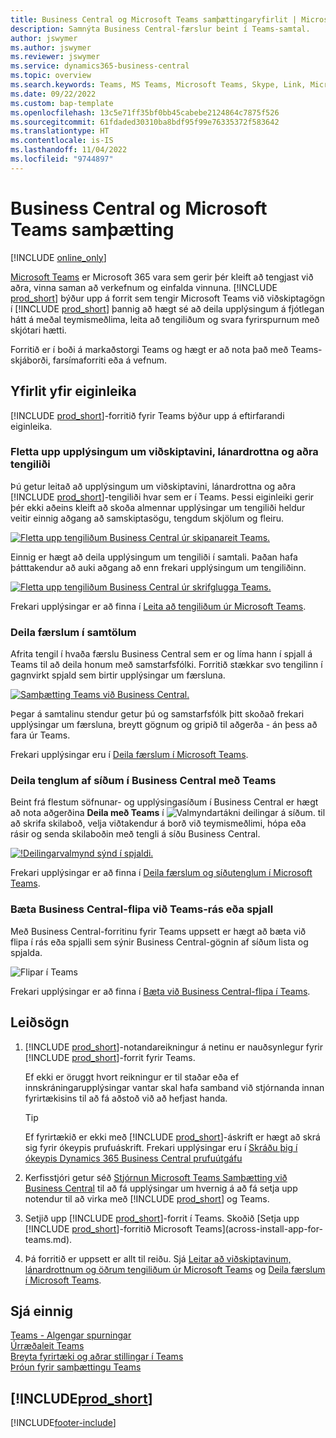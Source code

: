 ```yaml
---
title: Business Central og Microsoft Teams samþættingaryfirlit | Microsoft Docs
description: Samnýta Business Central-færslur beint í Teams-samtal.
author: jswymer
ms.author: jswymer
ms.reviewer: jswymer
ms.service: dynamics365-business-central
ms.topic: overview
ms.search.keywords: Teams, MS Teams, Microsoft Teams, Skype, Link, Microsoft 365, collaborate, collaboration, teamwork
ms.date: 09/22/2022
ms.custom: bap-template
ms.openlocfilehash: 13c5e71ff35bf0bb45cabebe2124864c7875f526
ms.sourcegitcommit: 61fdaded30310ba8bdf95f99e76335372f583642
ms.translationtype: HT
ms.contentlocale: is-IS
ms.lasthandoff: 11/04/2022
ms.locfileid: "9744897"
---
```

# <a name="business-central-and-microsoft-teams-integration"></a>Business Central og Microsoft Teams samþætting

[!INCLUDE [online_only](includes/online_only.md)]

[Microsoft Teams](https://www.microsoft.com/en-us/microsoft-365/microsoft-teams) er Microsoft 365 vara sem gerir þér kleift að tengjast við aðra, vinna saman að verkefnum og einfalda vinnuna. [!INCLUDE [prod_short](includes/prod_short.md)] býður upp á forrit sem tengir Microsoft Teams við viðskiptagögn í [!INCLUDE [prod_short](includes/prod_short.md)] þannig að hægt sé að deila upplýsingum á fjótlegan hátt á meðal teymismeðlima, leita að tengiliðum og svara fyrirspurnum með skjótari hætti.

Forritið er í boði á markaðstorgi Teams og hægt er að nota það með Teams-skjáborði, farsímaforriti eða á vefnum.

## <a name="features-overview"></a>Yfirlit yfir eiginleika

[!INCLUDE [prod_short](includes/prod_short.md)]-forritið fyrir Teams býður upp á eftirfarandi eiginleika.

### <a name="look-up-details-of-customers-vendors-and-other-contacts"></a>Fletta upp upplýsingum um viðskiptavini, lánardrottna og aðra tengiliði

Þú getur leitað að upplýsingum um viðskiptavini, lánardrottna og aðra [!INCLUDE [prod_short](includes/prod_short.md)]-tengiliði hvar sem er í Teams. Þessi eiginleiki gerir þér ekki aðeins kleift að skoða almennar upplýsingar um tengiliði heldur veitir einnig aðgang að samskiptasögu, tengdum skjölum og fleiru.

 [![Fletta upp tengiliðum Business Central úr skipanareit Teams.](media/teams-contacts-overview.png)](media/teams-contacts-overview.png#lightbox)

Einnig er hægt að deila upplýsingum um tengiliði í samtali. Þaðan hafa þátttakendur að auki aðgang að enn frekari upplýsingum um tengiliðinn.

 [![Fletta upp tengiliðum Business Central úr skrifglugga Teams.](media/teams-contacts.png)](media/teams-contacts.png#lightbox)

Frekari upplýsingar er að finna í [Leita að tengiliðum úr Microsoft Teams](across-search-contacts-teams.md).

### <a name="share-records-in-conversations"></a>Deila færslum í samtölum

Afrita tengil í hvaða færslu Business Central sem er og líma hann í spjall á Teams til að deila honum með samstarfsfólki. Forritið stækkar svo tengilinn í gagnvirkt spjald sem birtir upplýsingar um færsluna.

[![Samþætting Teams við Business Central.](media/teams-intro-vBC20.png)](media/teams-intro-vBC20.png#lightbox)

Þegar á samtalinu stendur getur þú og samstarfsfólk þitt skoðað frekari upplýsingar um færsluna, breytt gögnum og gripið til aðgerða - án þess að fara úr Teams.

Frekari upplýsingar eru í [Deila færslum í Microsoft Teams](across-working-with-teams.md).

### <a name="share-links-from-pages-in-business-central-to-teams"></a>Deila tenglum af síðum í Business Central með Teams

Beint frá flestum söfnunar- og upplýsingasíðum í Business Central er hægt að nota aðgerðina **Deila með Teams** í ![Valmyndartákni deilingar á síðum.](media/share-icon.png "Deilingarvalmyndin sýnd á spjaldi.") til að skrifa skilaboð, velja viðtakendur á borð við teymismeðlimi, hópa eða rásir og senda skilaboðin með tengli á síðu Business Central.

[![!Deilingarvalmynd sýnd í spjaldi.](media/teams-share-link-v2.png "Deilingarvalmyndin sýnd á spjaldi.")](media/teams-share-link-v2.png#lightbox)

<!--![!The Share menu displayed on a card.](media/teams-share-link.png "The Share menu displayed on a card.")-->

Frekari upplýsingar er að finna í [Deila færslum og síðutenglum í Microsoft Teams](across-working-with-teams.md#share-link).

### <a name="add-a-business-central-tab-to-teams-channel-or-chat"></a>Bæta Business Central-flipa við Teams-rás eða spjall

Með Business Central-forritinu fyrir Teams uppsett er hægt að bæta við flipa í rás eða spjalli sem sýnir Business Central-gögnin af síðum lista og spjalda.

![Flipar í Teams](media/teams-tabs-border.png)

Frekari upplýsingar er að finna í [Bæta við Business Central-flipa í Teams](across-teams-tab.md).

## <a name="get-started"></a>Leiðsögn

1. [!INCLUDE [prod_short](includes/prod_short.md)]-notandareikningur á netinu er nauðsynlegur fyrir [!INCLUDE [prod_short](includes/prod_short.md)]-forrit fyrir Teams.

    Ef ekki er öruggt hvort reikningur er til staðar eða ef innskráningarupplýsingar vantar skal hafa samband við stjórnanda innan fyrirtækisins til að fá aðstoð við að hefjast handa.

    > [!TIP]
    > Ef fyrirtækið er ekki með [!INCLUDE [prod_short](includes/prod_short.md)]-áskrift er hægt að skrá sig fyrir ókeypis prufuáskrift. Frekari upplýsingar eru í [Skráðu þig í ókeypis Dynamics 365 Business Central prufuútgáfu](trial-signup.md)

2. Kerfisstjóri getur séð [Stjórnun Microsoft Teams Samþætting við Business Central](admin-teams-integration.md) til að fá upplýsingar um hvernig á að fá setja upp notendur til að virka með [!INCLUDE [prod_short](includes/prod_short.md)] og Teams.
3. Setjið upp [!INCLUDE [prod_short](includes/prod_short.md)]-forrit í Teams. Skoðið [Setja upp [!INCLUDE [prod_short](includes/prod_short.md)]-forritið Microsoft Teams](across-install-app-for-teams.md).
4. Þá forritið er uppsett er allt til reiðu. Sjá [Leitar að viðskiptavinum, lánardrottnum og öðrum tengiliðum úr Microsoft Teams](across-search-contacts-teams.md) og [Deila færslum í Microsoft Teams](across-working-with-teams.md).

## <a name="see-also"></a>Sjá einnig

[Teams - Algengar spurningar](teams-faq.md)  
[Úrræðaleit Teams](admin-teams-troubleshooting.md)  
[Breyta fyrirtæki og aðrar stillingar í Teams](across-teams-settings.md)  
[Þróun fyrir samþættingu Teams](/dynamics365/business-central/dev-itpro/developer/devenv-develop-for-teams)
  
## [!INCLUDE[prod_short](includes/free_trial_md.md)]  


[!INCLUDE[footer-include](includes/footer-banner.md)]
